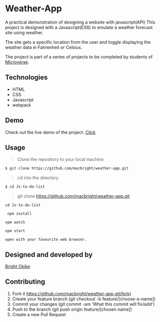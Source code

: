 # Weather-App

A practical demonstration of designing a website with javascript(API)
This project is designed with a Javascript(ES6) to emulate  a weather forecast site using weather. 

The site gets a specific location from the user and toggle displaying the weather data in Fahrenheit or Celsius.

The project is part of a series of projects to be completed by students of [Microverse](https://www.microverse.org/ "The Global School for Remote Software Developers!").

## Technologies

- HTML
- CSS
- Javascript
- webpack

## Demo
 Check out the live demo of the project. [Click]()

## Usage
> Clone the repository to your local machine

```sh
$ git clone https://github.com/macbright/weather-app.git
```

> cd into the directory

```sh
$ cd Js-to-do-list
```
> git clone https://github.com/macbright/weather-app.git

``` 
cd Js-to-do-list 
```
```
 npm install
```
```
npm watch
```
```
npm start
```
```
open with your favourite web browser.
```

## Designed and developed by

[Bright Okike](https://github.com/macbright)


## Contributing

1. Fork it https://github.com/macbright/weather-app.git/fork)
2. Create your feature branch (git checkout -b feature/[choose-a-name])
3. Commit your changes (git commit -am 'What this commit will fix/add')
4. Push to the branch (git push origin feature/[chosen name])
5. Create a new Pull Request

